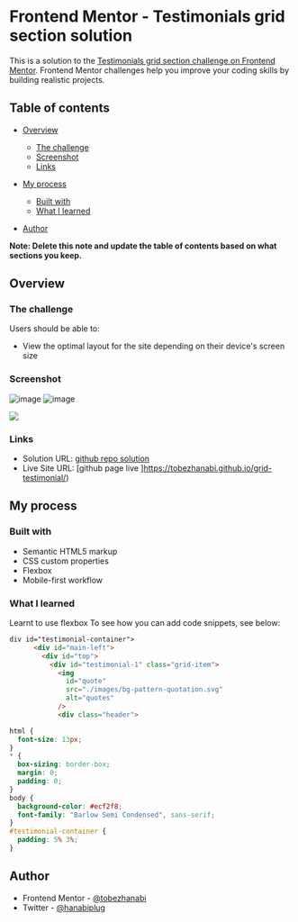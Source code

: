 # Frontend Mentor - Testimonials grid section solution

This is a solution to the [Testimonials grid section challenge on Frontend Mentor](https://www.frontendmentor.io/challenges/testimonials-grid-section-Nnw6J7Un7). Frontend Mentor challenges help you improve your coding skills by building realistic projects. 

## Table of contents

- [Overview](#overview)
  - [The challenge](#the-challenge)
  - [Screenshot](#screenshot)
  - [Links](#links)
- [My process](#my-process)
  - [Built with](#built-with)
  - [What I learned](#what-i-learned)
 
- [Author](#author)


**Note: Delete this note and update the table of contents based on what sections you keep.**

## Overview

### The challenge

Users should be able to:

- View the optimal layout for the site depending on their device's screen size

### Screenshot
![image](https://user-images.githubusercontent.com/71990996/209529484-5f9f7360-a413-4f23-8301-99402f7612dc.png)
![image](https://user-images.githubusercontent.com/71990996/209529567-7e47659f-4c55-4e00-8020-c2eca7969859.png)

![](./screenshot.jpg)



### Links

- Solution URL: [ github repo solution ](https://github.com/tobezhanabi/grid-testimonial)
- Live Site URL: [github page live ]https://tobezhanabi.github.io/grid-testimonial/)

## My process

### Built with

- Semantic HTML5 markup
- CSS custom properties
- Flexbox
- Mobile-first workflow




### What I learned
Learnt to use flexbox 
To see how you can add code snippets, see below:

```html
div id="testimonial-container">
      <div id="main-left">
        <div id="top">
          <div id="testimonial-1" class="grid-item">
            <img
              id="quote"
              src="./images/bg-pattern-quotation.svg"
              alt="quotes"
            />
            <div class="header">
```
```css
html {
  font-size: 13px;
}
* {
  box-sizing: border-box;
  margin: 0;
  padding: 0;
}
body {
  background-color: #ecf2f8;
  font-family: "Barlow Semi Condensed", sans-serif;
}
#testimonial-container {
  padding: 5% 3%;
}
```




## Author

- Frontend Mentor - [@tobezhanabi](https://www.frontendmentor.io/profile/tobezhanabi)
- Twitter - [@hanabiplug](https://www.twitter.com/hanabiplug)






